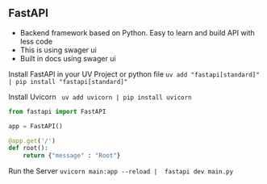 ## FastAPI
- Backend framework based on Python. Easy to learn and build API with less code
- This is using swager ui
- Built in docs using swager ui


Install FastAPI in your UV Project or python file
``` uv add "fastapi[standard]" | pip install "fastapi[standard]" ```

Install Uvicorn
``` uv add uvicorn | pip install uvicorn```



```python
from fastapi import FastAPI

app = FastAPI()

@app.get('/')
def root():
    return {"message" : "Root"}


```



Run the Server
``` uvicorn main:app --reload |  fastapi dev main.py   ```
